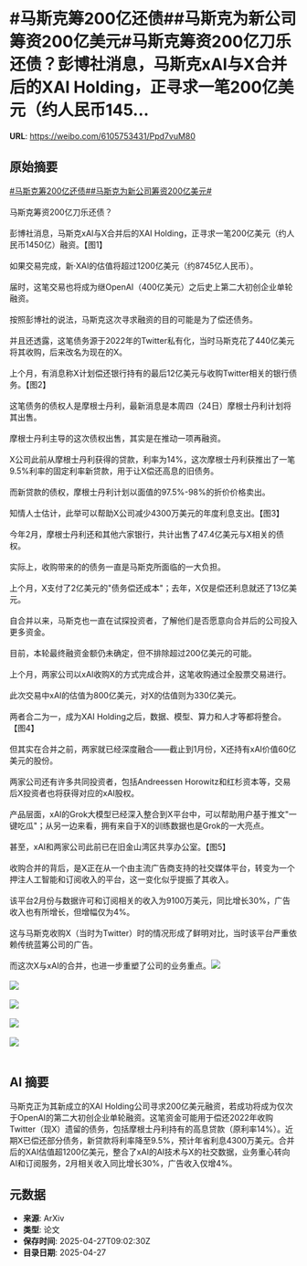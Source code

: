 # #马斯克筹200亿还债##马斯克为新公司筹资200亿美元#马斯克筹资200亿刀乐还债？彭博社消息，马斯克xAI与X合并后的XAI Holding，正寻求一笔200亿美元（约人民币145...

**URL**: https://weibo.com/6105753431/Ppd7vuM80

## 原始摘要

<a href="https://m.weibo.cn/search?containerid=231522type%3D1%26t%3D10%26q%3D%23%E9%A9%AC%E6%96%AF%E5%85%8B%E7%AD%B9200%E4%BA%BF%E8%BF%98%E5%80%BA%23&amp;extparam=%23%E9%A9%AC%E6%96%AF%E5%85%8B%E7%AD%B9200%E4%BA%BF%E8%BF%98%E5%80%BA%23" data-hide=""><span class="surl-text">#马斯克筹200亿还债#</span></a><a href="https://m.weibo.cn/search?containerid=231522type%3D1%26t%3D10%26q%3D%23%E9%A9%AC%E6%96%AF%E5%85%8B%E4%B8%BA%E6%96%B0%E5%85%AC%E5%8F%B8%E7%AD%B9%E8%B5%84200%E4%BA%BF%E7%BE%8E%E5%85%83%23&amp;extparam=%23%E9%A9%AC%E6%96%AF%E5%85%8B%E4%B8%BA%E6%96%B0%E5%85%AC%E5%8F%B8%E7%AD%B9%E8%B5%84200%E4%BA%BF%E7%BE%8E%E5%85%83%23" data-hide=""><span class="surl-text">#马斯克为新公司筹资200亿美元#</span></a><br><br>马斯克筹资200亿刀乐还债？<br><br>彭博社消息，马斯克xAI与X合并后的XAI Holding，正寻求一笔200亿美元（约人民币1450亿）融资。【图1】  <br><br>如果交易完成，新·XAI的估值将超过1200亿美元（约8745亿人民币）。<br><br>届时，这笔交易也将成为继OpenAI（400亿美元）之后史上第二大初创企业单轮融资。<br><br>按照彭博社的说法，马斯克这次寻求融资的目的可能是为了偿还债务。<br><br>并且还透露，这笔债务源于2022年的Twitter私有化，当时马斯克花了440亿美元将其收购，后来改名为现在的X。<br><br>上个月，有消息称X计划偿还银行持有的最后12亿美元与收购Twitter相关的银行债务。【图2】<br><br>这笔债务的债权人是摩根士丹利，最新消息是本周四（24日）摩根士丹利计划将其出售。<br><br>摩根士丹利主导的这次债权出售，其实是在推动一项再融资。<br><br>X公司此前从摩根士丹利获得的贷款，利率为14%，这次摩根士丹利获推出了一笔9.5%利率的固定利率新贷款，用于让X偿还高息的旧债务。<br><br>而新贷款的债权，摩根士丹利计划以面值的97.5%-98%的折价价格卖出。<br><br>知情人士估计，此举可以帮助X公司减少4300万美元的年度利息支出。【图3】  <br><br>今年2月，摩根士丹利还和其他六家银行，共计出售了47.4亿美元与X相关的债权。<br><br>实际上，收购带来的的债务一直是马斯克所面临的一大负担。<br><br>上个月，X支付了2亿美元的"债务偿还成本"；去年，X仅是偿还利息就还了13亿美元。<br><br>自合并以来，马斯克也一直在试探投资者，了解他们是否愿意向合并后的公司投入更多资金。<br><br>目前，本轮最终融资金额仍未确定，但不排除超过200亿美元的可能。<br><br>上个月，两家公司以xAI收购X的方式完成合并，这笔收购通过全股票交易进行。<br><br>此次交易中xAI的估值为800亿美元，对X的估值则为330亿美元。<br><br>两者合二为一，成为XAI Holding之后，数据、模型、算力和人才等都将整合。【图4】  <br><br>但其实在合并之前，两家就已经深度融合——截止到1月份，X还持有xAI价值60亿美元的股份。<br><br>两家公司还有许多共同投资者，包括Andreessen Horowitz和红杉资本等，交易后X投资者也将获得对应的xAI股权。<br><br>产品层面，xAI的Grok大模型已经深入整合到X平台中，可以帮助用户基于推文"一键吃瓜"；从另一边来看，拥有来自于X的训练数据也是Grok的一大亮点。<br><br>甚至，xAI和两家公司此前已在旧金山湾区共享办公室。【图5】  <br><br>收购合并的背后，是X正在从一个由主流广告商支持的社交媒体平台，转变为一个押注人工智能和订阅收入的平台，这一变化似乎提振了其收入。<br><br>该平台2月份与数据许可和订阅相关的收入为9100万美元，同比增长30%，广告收入也有所增长，但增幅仅为4%。<br><br>这与马斯克收购X（当时为Twitter）时的情况形成了鲜明对比，当时该平台严重依赖传统蓝筹公司的广告。<br><br>而这次X与xAI的合并，也进一步重塑了公司的业务重点。<img style="" src="https://tvax3.sinaimg.cn/large/006Fd7o3gy1i0vdcapku5j30zk0j2tce.jpg" referrerpolicy="no-referrer"><br><br><img style="" src="https://tvax2.sinaimg.cn/large/006Fd7o3gy1i0vdc9jiwgj30zk0di77b.jpg" referrerpolicy="no-referrer"><br><br><img style="" src="https://tvax1.sinaimg.cn/large/006Fd7o3gy1i0vdca4vz9j30zk0fxtcr.jpg" referrerpolicy="no-referrer"><br><br><img style="" src="https://tvax2.sinaimg.cn/large/006Fd7o3gy1i0vdc8gg3pj30k00qhdpl.jpg" referrerpolicy="no-referrer"><br><br><img style="" src="https://tvax4.sinaimg.cn/large/006Fd7o3gy1i0vdc8jb7ij30qo0k0h2e.jpg" referrerpolicy="no-referrer"><br><br>

## AI 摘要

马斯克正为其新成立的XAI Holding公司寻求200亿美元融资，若成功将成为仅次于OpenAI的第二大初创企业单轮融资。这笔资金可能用于偿还2022年收购Twitter（现X）遗留的债务，包括摩根士丹利持有的高息贷款（原利率14%）。近期X已偿还部分债务，新贷款将利率降至9.5%，预计年省利息4300万美元。合并后的XAI估值超1200亿美元，整合了xAI的AI技术与X的社交数据，业务重心转向AI和订阅服务，2月相关收入同比增长30%，广告收入仅增4%。

## 元数据

- **来源**: ArXiv
- **类型**: 论文
- **保存时间**: 2025-04-27T09:02:30Z
- **目录日期**: 2025-04-27
